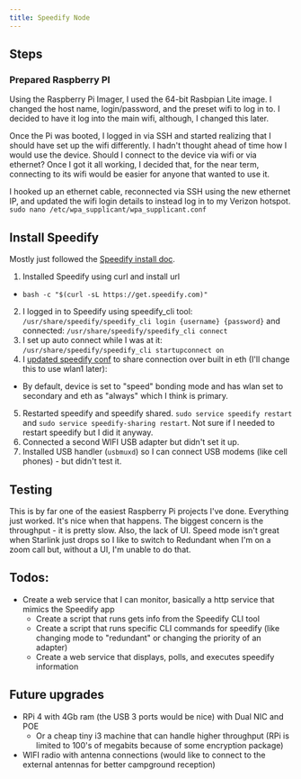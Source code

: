 ```yaml
---
title: Speedify Node
---
```


## Steps

### Prepared Raspberry PI

Using the Raspberry Pi Imager, I used the 64-bit Rasbpian Lite image. I changed the host name, login/password, and the preset wifi to log in to. I decided to have it log into the main wifi, although, I changed this later.

Once the Pi was booted, I logged in via SSH and started realizing that I should have set up the wifi differently. I hadn't thought ahead of time how I would use the device. Should I connect to the device via wifi or via ethernet? Once I got it all working, I decided that, for the near term, connecting to its wifi would be easier for anyone that wanted to use it.

I hooked up an ethernet cable, reconnected via SSH using the new ethernet IP, and updated the wifi login details to instead log in to my Verizon hotspot. `sudo nano /etc/wpa_supplicant/wpa_supplicant.conf`

## Install Speedify

Mostly just followed the [Speedify install doc](https://support.speedify.com/article/562-install-speedify-linux).

1. Installed Speedify using curl and install url

- `bash -c "$(curl -sL https://get.speedify.com)"`

2. I logged in to Speedify using speedify_cli tool: `/usr/share/speedify/speedify_cli login {username} {password}` and connected: `/usr/share/speedify/speedify_cli connect`
3. I set up auto connect while I was at it: `/usr/share/speedify/speedify_cli startupconnect on`
4. I [updated speedify conf](https://support.speedify.com/article/566-speedify-linux-wifi) to share connection over built in eth (I'll change this to use wlan1 later):

- By default, device is set to "speed" bonding mode and has wlan set to secondary and eth as "always" which I think is primary.

5. Restarted speedify and speedify shared. `sudo service speedify restart` and `sudo service speedify-sharing restart`. Not sure if I needed to restart speedify but I did it anyway.
6. Connected a second WIFI USB adapter but didn't set it up.
7. Installed USB handler (`usbmuxd`) so I can connect USB modems (like cell phones) - but didn't test it.

## Testing

This is by far one of the easiest Raspberry Pi projects I've done. Everything just worked. It's nice when that happens. The biggest concern is the throughput - it is pretty slow. Also, the lack of UI. Speed mode isn't great when Starlink just drops so I like to switch to Redundant when I'm on a zoom call but, without a UI, I'm unable to do that.

## Todos:

- Create a web service that I can monitor, basically a http service that mimics the Speedify app
  - Create a script that runs gets info from the Speedify CLI tool
  - Create a script that runs specific CLI commands for speedify (like changing mode to "redundant" or changing the priority of an adapter)
  - Create a web service that displays, polls, and executes speedify information

## Future upgrades

- RPi 4 with 4Gb ram (the USB 3 ports would be nice) with Dual NIC and POE
  - Or a cheap tiny i3 machine that can handle higher throughput (RPi is limited to 100's of megabits because of some encryption package)
- WIFI radio with antenna connections (would like to connect to the external antennas for better campground reception)
